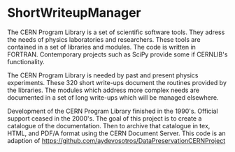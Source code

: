 # ShortWriteupManager
The CERN Program Library is a set of scientific software tools. They adress the needs of physics laboratories and researchers. These tools are contained in a set of libraries and modules. The code is written in FORTRAN. Contemporary projects such as SciPy provide some if CERNLIB's functionality.

The CERN Program Library is needed by past and present physics experiments. These 320 short write-ups document the routines provided by the libraries. The modules which address more complex needs are documented in a set of long write-ups which will be managed elsewhere.

Development of the CERN Program Library finished in the 1990's. Official support ceased in the 2000's. The goal of this project is to create a catalogue of the documentation. Then to archive that catalogue in tex, HTML, and PDF/A format using the CERN Document Server. This code is an adaption of https://github.com/aydevosotros/DataPreservationCERNProject
